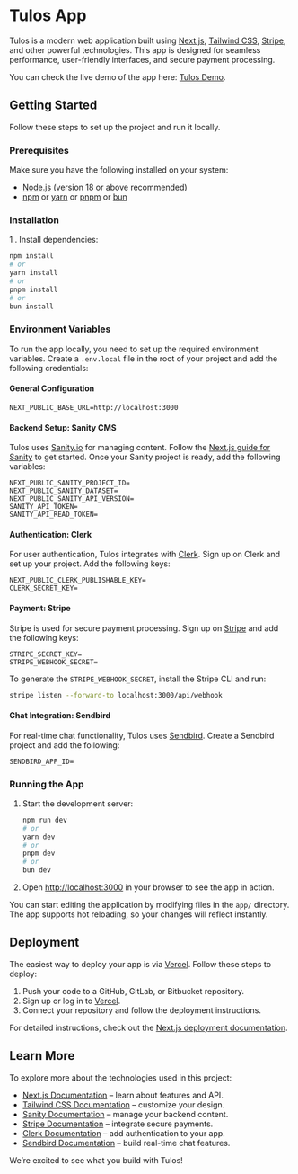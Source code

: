 # Tulos App

Tulos is a modern web application built using [Next.js](https://nextjs.org), [Tailwind CSS](https://tailwindcss.com), [Stripe](https://stripe.com), and other powerful technologies. This app is designed for seamless performance, user-friendly interfaces, and secure payment processing.

You can check the live demo of the app here: [Tulos Demo](https://tulos.reactbd.com/).

## Getting Started

Follow these steps to set up the project and run it locally.

### Prerequisites

Make sure you have the following installed on your system:

- [Node.js](https://nodejs.org) (version 18 or above recommended)
- [npm](https://www.npmjs.com/) or [yarn](https://yarnpkg.com/) or [pnpm](https://pnpm.io/) or [bun](https://bun.sh/)

### Installation

1 . Install dependencies:

```bash
npm install
# or
yarn install
# or
pnpm install
# or
bun install
```

### Environment Variables

To run the app locally, you need to set up the required environment variables. Create a `.env.local` file in the root of your project and add the following credentials:

#### General Configuration

```env
NEXT_PUBLIC_BASE_URL=http://localhost:3000
```

#### Backend Setup: Sanity CMS

Tulos uses [Sanity.io](https://www.sanity.io/) for managing content. Follow the [Next.js guide for Sanity](https://www.npmjs.com/package/next-sanity) to get started. Once your Sanity project is ready, add the following variables:

```env
NEXT_PUBLIC_SANITY_PROJECT_ID=
NEXT_PUBLIC_SANITY_DATASET=
NEXT_PUBLIC_SANITY_API_VERSION=
SANITY_API_TOKEN=
SANITY_API_READ_TOKEN=
```

#### Authentication: Clerk

For user authentication, Tulos integrates with [Clerk](https://clerk.com/). Sign up on Clerk and set up your project. Add the following keys:

```env
NEXT_PUBLIC_CLERK_PUBLISHABLE_KEY=
CLERK_SECRET_KEY=
```

#### Payment: Stripe

Stripe is used for secure payment processing. Sign up on [Stripe](https://stripe.com/) and add the following keys:

```env
STRIPE_SECRET_KEY=
STRIPE_WEBHOOK_SECRET=
```

To generate the `STRIPE_WEBHOOK_SECRET`, install the Stripe CLI and run:

```bash
stripe listen --forward-to localhost:3000/api/webhook
```

#### Chat Integration: Sendbird

For real-time chat functionality, Tulos uses [Sendbird](https://sendbird.com/). Create a Sendbird project and add the following:

```env
SENDBIRD_APP_ID=
```

### Running the App

1. Start the development server:

   ```bash
   npm run dev
   # or
   yarn dev
   # or
   pnpm dev
   # or
   bun dev
   ```

2. Open [http://localhost:3000](http://localhost:3000) in your browser to see the app in action.

You can start editing the application by modifying files in the `app/` directory. The app supports hot reloading, so your changes will reflect instantly.

## Deployment

The easiest way to deploy your app is via [Vercel](https://vercel.com). Follow these steps to deploy:

1. Push your code to a GitHub, GitLab, or Bitbucket repository.
2. Sign up or log in to [Vercel](https://vercel.com/).
3. Connect your repository and follow the deployment instructions.

For detailed instructions, check out the [Next.js deployment documentation](https://nextjs.org/docs/app/building-your-application/deploying).

## Learn More

To explore more about the technologies used in this project:

- [Next.js Documentation](https://nextjs.org/docs) – learn about features and API.
- [Tailwind CSS Documentation](https://tailwindcss.com/docs) – customize your design.
- [Sanity Documentation](https://www.sanity.io/docs) – manage your backend content.
- [Stripe Documentation](https://stripe.com/docs) – integrate secure payments.
- [Clerk Documentation](https://clerk.com/docs) – add authentication to your app.
- [Sendbird Documentation](https://sendbird.com/docs) – build real-time chat features.

We’re excited to see what you build with Tulos!
